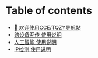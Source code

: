 # Table of contents

* [👏 欢迎使用CCE/TQZY导航站](README.md)
* [跨设备互传 使用说明](kua-she-bei-hu-chuan-shi-yong-shuo-ming.md)
* [人工智能 使用说明](ren-gong-zhi-neng-shi-yong-shuo-ming.md)
* [IP检测 使用说明](ip-jian-ce-shi-yong-shuo-ming.md)
